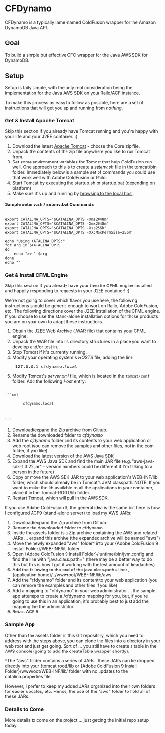 # CFDynamo #

CFDynamo is a typically lame-named ColdFusion wrapper for the Amazon DynamoDB Java API.

## Goal ##
To build a simple but effective CFC wrapper for the Java AWS SDK for DynamoDB.

## Setup ##
Setup is faily simple, with the only real consideration being the implementation for the Java AWS SDK on your Railo/ACF instance. 

To make this process as easy to follow as possible, here are a set of instructions that will get you up and running from _nothing_. 

### Get & Install Apache Tomcat ###
Skip this section if you already have Tomcat running and you're happy with your life and your J2EE container. :)

1. Download the latest [Apache Tomcat](http://tomcat.apache.org/download-70.cgi) - choose the Core zip file.
1. Unpack the contents of the zip file anywhere you like to run Tomcat from.
1. Set some environment variables for Tomcat that help ColdFusion run well.  One approach to this is to create a *setenv.sh* file in the tomcat/bin folder. Immediately below is a sample set of commands you could use that work well with Adobe ColdFusion or Railo.
1. Start Tomcat by executing the startup.sh or startup.bat (depending on platform)
1. Make sure it's up and running by [browsing to the local host](http://127.0.0.1:8080).

#### Sample setenv.sh / setenv.bat Commands ####
<pre><code>
export CATALINA_OPTS="$CATALINA_OPTS -Xms2048m"
export CATALINA_OPTS="$CATALINA_OPTS -Xmx2048m"
export CATALINA_OPTS="$CATALINA_OPTS -Xss256k"
export CATALINA_OPTS="$CATALINA_OPTS -XX:MaxPermSize=256m"

echo "Using CATALINA_OPTS:"
for arg in $CATALINA_OPTS
do
    echo ">> " $arg
done
echo ""
</code></pre>

### Get & Install CFML Engine ###
Skip this section if you already have your favorite CFML engine installed and happily responding to requests in your J2EE container! :)
 
We're not going to cover which flavor you use here, the following instructions should be generic enough to work on Railo, Adobe ColdFusion, etc.  The following directions cover the J2EE installation of the CFML engine. If you choose to use the stand-alone installation options for those products you are on your own to adapt these instructions.

1. Obtain the J2EE Web Archive (.WAR file) that contains your CFML engine.
1. Unpack the WAR file into its directory structures in a place you want to develop and/or test in.
1. Stop Tomcat if it's currently running.
1. Modify your operating system's *HOSTS* file, adding the line <pre>
127.0.0.1	cfdynamo.local</pre>
1. Modify Tomcat's *server.xml* file, which is located in the <code>tomcat/conf</code> folder.  Add the following *Host* entry:
<pre><code>
```xml
<Host name="cfdynamo.local" appBase="webapps" unpackWARs="false" autodeploy="true">
		<Alias>cfdynamo.local</Alias>
		<Valve className="org.apache.catalina.valves.AccessLogValve" directory="logs" prefix="cfdynamo_access" suffix=".log" />
		<Context path="" docBase="/path/to/where/you/unpacked/CFML/engine" />
</Host>
```
</code></pre>

1. Download/expand the Zip archive from Github.
1. Rename the downloaded folder to *cfdynamo*
1. Add the *cfdynamo* folder and its contents to your web application or web root (you can remove the samples and other files, not in the com folder, if you like)
1. Download the latest version of the [AWS Java SDK](http://aws.amazon.com/sdkforjava/)
1. Expand the AWS Java SDK and find the main JAR file (e.g. "aws-java-sdk-1.3.22.jar" - version numbers could be different if I'm talking to a person in the future)
1. Copy or move the AWS SDK JAR to your web application's WEB-INF/lib folder, which should already be in Tomcat's JVM classpath. NOTE: If you want to make the lib available to all the applications in your container, place it in the Tomcat-ROOT/lib folder.
1. Restart Tomcat, which will pull in the AWS SDK.
  

If you use Adobe ColdFusion 9, the general idea is the same but here is how I configured ACF9 (stand-alone server) to load my AWS JARs: 

1. Download/expand the Zip archive from Github.
2. Rename the downloaded folder to cfdynamo
3. Inside the assets folder is a Zip archive containing the AWS and related JARs ... expand this archive (the expanded archive will be named "aws")
4. Move the newly expanded "aws" folder^ into your {Adobe ColdFusion 9 Install Folder}/WEB-INF/lib folder.
5. Open {Adobe ColdFusion 9 Install Folder}/runtime/bin/jvm.config and find the line with "java.class.path=" (there may be a better way to do this but this is how I got it working with the lest amount of headaches)
6. Add the following to the end of the java.class.path= line: ,{application.home}/../wwwroot/WEB-INF/lib/aws
7. Add the "cfdynamo" folder and its content to your web application (you can remove the examples and other files if you like)
8. Add a mapping to "cfdynamo" in your web administrator ... the sample app attemtps to create a /cfdynamo mapping for you, but, if you're going to use this in an application, it's probably best to just add the mapping the the administrator.
9. Retart ACF 9

### Sample App ###
Other than the assets folder in this Git repository, which you need to address with the steps above, you can clone the files into a directory in your web root and just get going. Sort of ... you still have to create a table in the AWS console (going to add the createTable wrapper shortly).

^The "aws" folder contains a series of JARs. These JARs can be dropped directly into your {tomcat root}/lib or {Adobe ColdFusion 9 Install Folder}/wwwroot/WEB-INF/lib/ folder with no updates to the catalina.properties file. 

However, I prefer to keep my added JARs organized into their own folders for easier updates, etc. Hence, the use of the "aws" folder to hold all of these JARs.

### Details to Come ###
More details to come on the project ... just getting the initial repo setup today. 